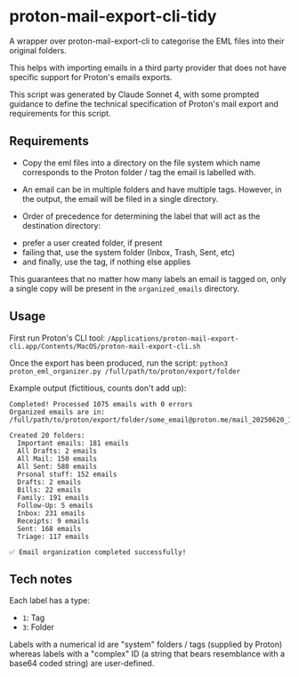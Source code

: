# proton-mail-export-cli-tidy

A wrapper over proton-mail-export-cli to categorise the EML files into their original folders.

This helps with importing emails in a third party provider that does not have specific support for Proton's emails exports.

This script was generated by Claude Sonnet 4, with some prompted guidance to define the technical specification of Proton's mail export and requirements for this script.

## Requirements

- Copy the eml files into a directory on the file system which name corresponds to the Proton folder / tag the email is labelled with.

- An email can be in multiple folders and have multiple tags. However, in the output, the email will be filed in a single directory.

- Order of precedence for determining the label that will act as the destination directory:
* prefer a user created folder, if present
* failing that, use the system folder (Inbox, Trash, Sent, etc)
* and finally, use the tag, if nothing else applies

This guarantees that no matter how many labels an email is tagged on, only a single copy will be present in the `organized_emails` directory.

## Usage

First run Proton's CLI tool:
`/Applications/proton-mail-export-cli.app/Contents/MacOS/proton-mail-export-cli.sh`

Once the export has been produced, run the script:
`python3 proton_eml_organizer.py /full/path/to/proton/export/folder`

Example output (fictitious, counts don't add up):

```
Completed! Processed 1075 emails with 0 errors
Organized emails are in: /full/path/to/proton/export/folder/some_email@proton.me/mail_20250620_123456/organized_emails

Created 20 folders:
  Important emails: 181 emails
  All Drafts: 2 emails
  All Mail: 150 emails
  All Sent: 580 emails
  Prsonal stuff: 152 emails
  Drafts: 2 emails
  Bills: 22 emails
  Family: 191 emails
  Follow-Up: 5 emails
  Inbox: 231 emails
  Receipts: 9 emails
  Sent: 168 emails
  Triage: 117 emails

✅ Email organization completed successfully!
```

## Tech notes

Each label has a type:
- `1`: Tag
- `3`: Folder

Labels with a numerical id are "system" folders / tags (supplied by Proton) whereas labels with a "complex" ID (a string that bears resemblance with a base64 coded string) are user-defined.
